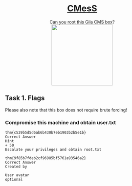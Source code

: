 # <div align="center">[CMesS](https://tryhackme.com/r/room/cmess)</div>
<div align="center">Can you root this Gila CMS box?</div>

<div align="center">
<img src="https://github.com/user-attachments/assets/a4d2fe83-d7b3-4719-a75d-a4990cd0506a" height="200"></img>
</div>

## Task 1. Flags

Please also note that this box does not require brute forcing!

### Compromise this machine and obtain user.txt
```
thm{c529b5d5d6ab6b430b7eb1903b2b5e1b}
Correct Answer
Hint
+ 50
Escalate your privileges and obtain root.txt    

thm{9f85b7fdeb2cf96985bf5761a93546a2}
Correct Answer
Created by

User avatar
optional
